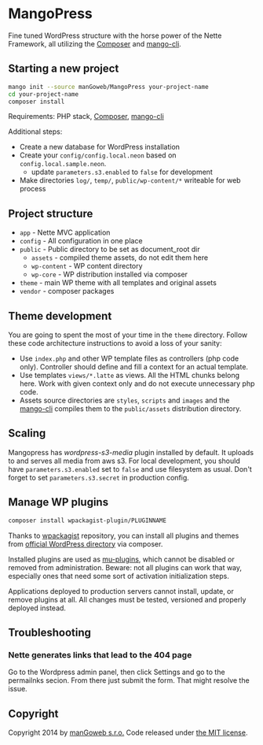 # MangoPress

Fine tuned WordPress structure with the horse power of the Nette Framework, all utilizing the [Composer](https://getcomposer.org) and [mango-cli](https://github.com/manGoweb/mango-cli).


## Starting a new project

```sh
mango init --source manGoweb/MangoPress your-project-name
cd your-project-name
composer install
```

Requirements: PHP stack,  [Composer](https://getcomposer.org), [mango-cli](https://github.com/manGoweb/mango-cli)

Additional steps:
- Create a new database for WordPress installation
- Create your `config/config.local.neon` based on `config.local.sample.neon`.
  - update `parameters.s3.enabled` to `false` for development
- Make directories `log/`,  `temp/`, `public/wp-content/*` writeable for web process

## Project structure

* `app` - Nette MVC application
* `config` - All configuration in one place
* `public` - Public directory to be set as document_root dir
  * `assets` - compiled theme assets, do not edit them here
  * `wp-content` - WP content directory
  * `wp-core` - WP distribution installed via composer
* `theme` - main WP theme with all templates and original assets
* `vendor` - composer packages

## Theme development

You are going to spent the most of your time in the `theme` directory. Follow these code architecture instructions to avoid a loss of your sanity:

* Use `index.php` and other WP template files as controllers (php code only). Controller should define and fill a context for an actual template.
* Use templates `views/*.latte` as views. All the HTML chunks belong here. Work with given context only and do not execute unnecessary php code.
* Assets source directories are `styles`, `scripts` and `images` and the [mango-cli](https://github.com/manGoweb/mango-cli) compiles them to the `public/assets` distribution directory.

## Scaling

Mangopress has *wordpress-s3-media* plugin installed by default. It uploads to and serves all media from aws s3.
For local development, you should have `parameters.s3.enabled` set to `false` and use filesystem as usual.
Don't forget to set `parameters.s3.secret` in production config.

## Manage WP plugins

```sh
composer install wpackagist-plugin/PLUGINNAME
```

Thanks to [wpackagist](http://wpackagist.org) repository, you can install all plugins and themes from [official WordPress directory](http://plugins.svn.wordpress.org) via composer.

Installed plugins are used as [mu-plugins](http://codex.wordpress.org/Must_Use_Plugins), which cannot be disabled or removed from administration.
Beware: not all plugins can work that way, especially ones that need some sort of activation initialization steps.

Applications deployed to production servers cannot install, update, or remove plugins at all. All changes must be tested, versioned and properly deployed instead.

## Troubleshooting
### Nette generates links that lead to the 404 page
Go to the Wordpress admin panel, then click Settings and go to the permailnks secion. From there just submit the form.
That might resolve the issue.

## Copyright

Copyright 2014 by [manGoweb s.r.o.](http://www.mangoweb.cz) Code released under [the MIT license](LICENSE).

